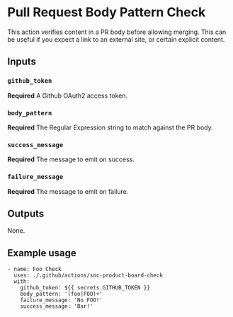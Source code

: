# Pull Request Body Pattern Check

This action verifies content in a PR body before allowing merging. This can be useful if you
expect a link to an external site, or certain explicit content.

## Inputs

### `github_token`

**Required** A Github OAuth2 access token.

### `body_pattern`

**Required** The Regular Expression string to match against the PR body.

### `success_message`

**Required** The message to emit on success.

### `failure_message`

**Required** The message to emit on failure.

## Outputs

None.

## Example usage

```
- name: Foo Check
  uses: ./.github/actions/soc-product-board-check
  with:
    github_token: ${{ secrets.GITHUB_TOKEN }}
    body_pattern: '(foo|FOO)+'
    failure_message: 'No FOO!'
    success_message: 'Bar!'
```
